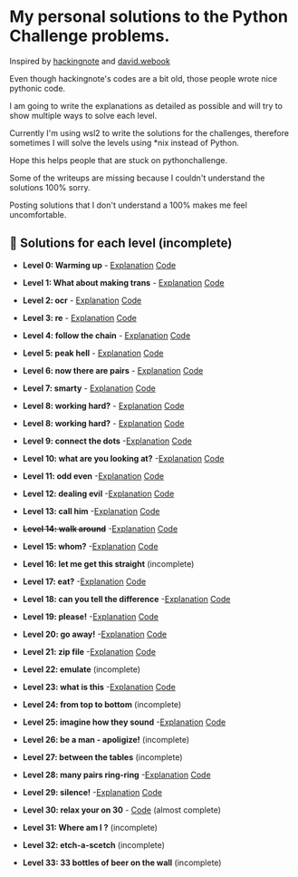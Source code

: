 # My personal solutions to the Python Challenge problems. 


Inspired by [hackingnote](https://www.hackingnote.com/en/python-challenge-solutions/) and [david.webook](https://david.webook.club/tag/the-python-challenge/)


Even though hackingnote's codes are a bit old, those people wrote nice pythonic code. 


I am going to write the explanations as detailed as possible and will try to show multiple ways to solve each level. 


Currently I'm using wsl2 to write the solutions for the challenges, therefore sometimes I will solve the levels using *nix instead of Python. 


Hope this helps people that are stuck on pythonchallenge. 

Some of the writeups are missing because I couldn't understand the solutions 100% sorry. 

Posting solutions that I don't understand a 100% makes me feel uncomfortable. 


## 🚀 Solutions for each level (incomplete)

* **Level 0: Warming up** - [Explanation](/00/0.md) [Code](/00/0.py)

* **Level 1: What about making trans** - [Explanation](/01/1.md) [Code](/01/1.py)

* **Level 2: ocr** - [Explanation](/02/2.md) [Code](/02/2.py)

* **Level 3: re** - [Explanation](/03/3.md) [Code](/03/3.py)

* **Level 4: follow the chain** - [Explanation](/04/4.md) [Code](/04/4.py)

* **Level 5: peak hell** - [Explanation](/05/5.md) [Code](/05/5.py)

* **Level 6: now there are pairs** - [Explanation](/06/6.md) [Code](/06/6.py)

* **Level 7: smarty** - [Explanation](/07/7.md) [Code](/07/7.py)

* **Level 8: working hard?** - [Explanation](/08/8.md) [Code](/08/8.py)

* **Level 8: working hard?** - [Explanation](/08/8.md) [Code](/08/8.py)

* **Level 9: connect the dots** -[Explanation](/09/9.md) [Code](/09/9.py)

* **Level 10: what are you looking at?** -[Explanation](/10/10.md) [Code](/10/10.py)

* **Level 11: odd even** -[Explanation](/11/11.md) [Code](/11/11.py)

* **Level 12: dealing evil** -[Explanation](/12/12.md) [Code](/12/12.py)

* **Level 13: call him** -[Explanation](/13/13.md) [Code](/13/13.py)

* **<s>Level 14: walk around</s>** -[Explanation](/14/14.md) [Code](/14/14.py) 

* **Level 15: whom?** -[Explanation](/15/15.md) [Code](/15/15.py)

* **Level 16: let me get this straight** (incomplete)

* **Level 17: eat?** -[Explanation](/17/17.md) [Code](/17/17.py)

* **Level 18: can you tell the difference** -[Explanation](/18/18.md) [Code](/18/18.py)

* **Level 19: please!** -[Explanation](/19/19.md) [Code](/19/19.py)

* **Level 20: go away!** -[Explanation](/20/20.md) [Code](/20/20.py)

* **Level 21: zip file** -[Explanation](/21/21.md) [Code](/21/21.py)

* **Level 22: emulate**  (incomplete)

* **Level 23: what is this** -[Explanation](/23/23.md) [Code](/23/23.py)

* **Level 24: from top to bottom**  (incomplete)

* **Level 25: imagine how they sound** -[Explanation](/25/25.md) [Code](/25/25.py)

* **Level 26: be a man - apoligize!**  (incomplete)

* **Level 27: between the tables**  (incomplete)

* **Level 28: many pairs ring-ring** -[Explanation](/28/28.md) [Code](/28/28.py)

* **Level 29: silence!** -[Explanation](/29/29.md) [Code](/29/29.py)

* **Level 30: relax your on 30** - [Code](/30/30.py) (almost complete)

* **Level 31: Where am I ?** (incomplete)

* **Level 32: etch-a-scetch** (incomplete)

* **Level 33: 33 bottles of beer on the wall** (incomplete)